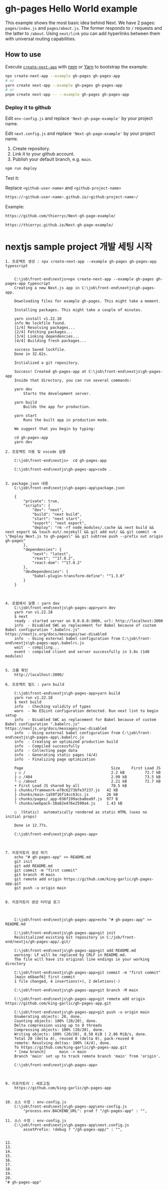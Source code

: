 # gh-pages Hello World example

This example shows the most basic idea behind Next. We have 2 pages: `pages/index.js` and `pages/about.js`. The former responds to `/` requests and the latter to `/about`. Using `next/link` you can add hyperlinks between them with universal routing capabilities.

## How to use

Execute [`create-next-app`](https://github.com/vercel/next.js/tree/canary/packages/create-next-app) with [npm](https://docs.npmjs.com/cli/init) or [Yarn](https://yarnpkg.com/lang/en/docs/cli/create/) to bootstrap the example:

```bash
npx create-next-app --example gh-pages gh-pages-app
# or
yarn create next-app --example gh-pages gh-pages-app
# or
pnpm create next-app -- --example gh-pages gh-pages-app
```

### Deploy it to github

Edit `env-config.js` and replace `'Next-gh-page-example'` by your project name.

Edit `next.config.js` and replace `'Next-gh-page-example'` by your project name.

1.  Create repository.
2.  Link it to your github account.
3.  Publish your default branch, e.g. `main`.

```bash
npm run deploy
```

Test it:

Replace `<github-user-name>` and `<github-project-name>`

```bash
https://<github-user-name>.github.io/<github-project-name>/
```

Example:

```bash
https://github.com/thierryc/Next-gh-page-example/

https://thierryc.github.io/Next-gh-page-example/
```









# nextjs sample project 개발 세팅 시작

    1. 프로젝트 생성 : npx create-next-app --example gh-pages gh-pages-app typescript


        C:\job\front-end\nextjs>npx create-next-app --example gh-pages gh-pages-app typescript
        Creating a new Next.js app in C:\job\front-end\nextjs\gh-pages-app.

        Downloading files for example gh-pages. This might take a moment.

        Installing packages. This might take a couple of minutes.

        yarn install v1.22.18
        info No lockfile found.
        [1/4] Resolving packages...
        [2/4] Fetching packages...
        [3/4] Linking dependencies...
        [4/4] Building fresh packages...

        success Saved lockfile.
        Done in 32.62s.

        Initialized a git repository.

        Success! Created gh-pages-app at C:\job\front-end\nextjs\gh-pages-app
        Inside that directory, you can run several commands:

        yarn dev
            Starts the development server.

        yarn build
            Builds the app for production.

        yarn start
            Runs the built app in production mode.

        We suggest that you begin by typing:

        cd gh-pages-app
        yarn dev

    2. 프로젝트 이동 및 vscode 실행

        C:\job\front-end\nextjs>  cd gh-pages-app

        C:\job\front-end\nextjs\gh-pages-app>code .


    3. package.json 내용
        C:\job\front-end\nextjs\gh-pages-app\package.json

        {
            "private": true,
            "scripts": {
                "dev": "next",
                "build": "next build",
                "start": "next start",
                "export": "next export",
                "deploy": "rm -rf node_modules/.cache && next build && next export && touch out/.nojekyll && git add out/ && git commit -m \"Deploy Next.js to gh-pages\" && git subtree push --prefix out origin gh-pages"
            },
            "dependencies": {
                "next": "latest",
                "react": "^17.0.2",
                "react-dom": "^17.0.2"
            },
            "devDependencies": {
                "babel-plugin-transform-define": "^1.3.0"
            }
        }


    
    4. 로컬에서 실행 : yarn dev
        C:\job\front-end\nextjs\gh-pages-app>yarn dev
        yarn run v1.22.18
        $ next
        ready - started server on 0.0.0.0:3000, url: http://localhost:3000
        info  - Disabled SWC as replacement for Babel because of custom Babel configuration ".babelrc.js" https://nextjs.org/docs/messages/swc-disabled
        info  - Using external babel configuration from C:\job\front-end\nextjs\gh-pages-app\.babelrc.js
        wait  - compiling...
        event - compiled client and server successfully in 3.8s (140 modules)


    5. 크롬 확인
        http://localhost:3000/

    6. 프로젝트 빌드 : yarn build

        C:\job\front-end\nextjs\gh-pages-app>yarn build
        yarn run v1.22.18
        $ next build
        info  - Checking validity of types
        warn  - No ESLint configuration detected. Run next lint to begin setup
        info  - Disabled SWC as replacement for Babel because of custom Babel configuration ".babelrc.js" https://nextjs.org/docs/messages/swc-disabled
        info  - Using external babel configuration from C:\job\front-end\nextjs\gh-pages-app\.babelrc.js
        info  - Creating an optimized production build  
        info  - Compiled successfully
        info  - Collecting page data  
        info  - Generating static pages (4/4)
        info  - Finalizing page optimization

        Page                                       Size     First Load JS
        ┌ ○ /                                      2.2 kB         72.7 kB
        ├ ○ /404                                   2.99 kB        73.5 kB
        └ ○ /about                                 2.21 kB        72.7 kB
        + First Load JS shared by all              70.5 kB
        ├ chunks/framework-e70c6273bfe3f237.js   42 kB
        ├ chunks/main-1a59f16f14cc63cc.js        26 kB
        ├ chunks/pages/_app-036f199acba0ea9f.js  977 B
        └ chunks/webpack-38a82e476e2590a4.js     1.43 kB

        ○  (Static)  automatically rendered as static HTML (uses no initial props)

        Done in 12.77s.

        C:\job\front-end\nextjs\gh-pages-app>



    7. 리포지토리 생성 하기
        echo "# gh-pages-app" >> README.md
        git init
        git add README.md
        git commit -m "first commit"
        git branch -M main
        git remote add origin https://github.com/king-garlic/gh-pages-app.git
        git push -u origin main    


    8. 리포지토리 생성 터미널 로그



        C:\job\front-end\nextjs\gh-pages-app>echo "# gh-pages-app" >> README.md

        C:\job\front-end\nextjs\gh-pages-app>git init
        Reinitialized existing Git repository in C:/job/front-end/nextjs/gh-pages-app/.git/

        C:\job\front-end\nextjs\gh-pages-app>git add README.md
        warning: LF will be replaced by CRLF in README.md.
        The file will have its original line endings in your working directory

        C:\job\front-end\nextjs\gh-pages-app>git commit -m "first commit"
        [main e6baef6] first commit
        1 file changed, 4 insertions(+), 2 deletions(-)

        C:\job\front-end\nextjs\gh-pages-app>git branch -M main

        C:\job\front-end\nextjs\gh-pages-app>git remote add origin https://github.com/king-garlic/gh-pages-app.git

        C:\job\front-end\nextjs\gh-pages-app>git push -u origin main
        Enumerating objects: 20, done.
        Counting objects: 100% (20/20), done.
        Delta compression using up to 8 threads
        Compressing objects: 100% (20/20), done.
        Writing objects: 100% (20/20), 8.58 KiB | 2.86 MiB/s, done.
        Total 20 (delta 4), reused 0 (delta 0), pack-reused 0
        remote: Resolving deltas: 100% (4/4), done.
        To https://github.com/king-garlic/gh-pages-app.git
        * [new branch]      main -> main
        Branch 'main' set up to track remote branch 'main' from 'origin'.

        C:\job\front-end\nextjs\gh-pages-app>



    9. 리포지토리 : 새로고침
        https://github.com/king-garlic/gh-pages-app    


    10. 소스 수정 : env-config.js
        C:\job\front-end\nextjs\gh-pages-app\env-config.js
            "process.env.BACKEND_URL": prod ? "/gh-pages-app" : "",
    
    11. 소스 수정 : env-config.js
        C:\job\front-end\nextjs\gh-pages-app\next.config.js
            assetPrefix: !debug ? "/gh-pages-app/" : "",
            

    12. 
    13. 
    14. 
    15. 
    16. 
    17. 
    18. 
    19. 
    20. 
    "# gh-pages-app" 
